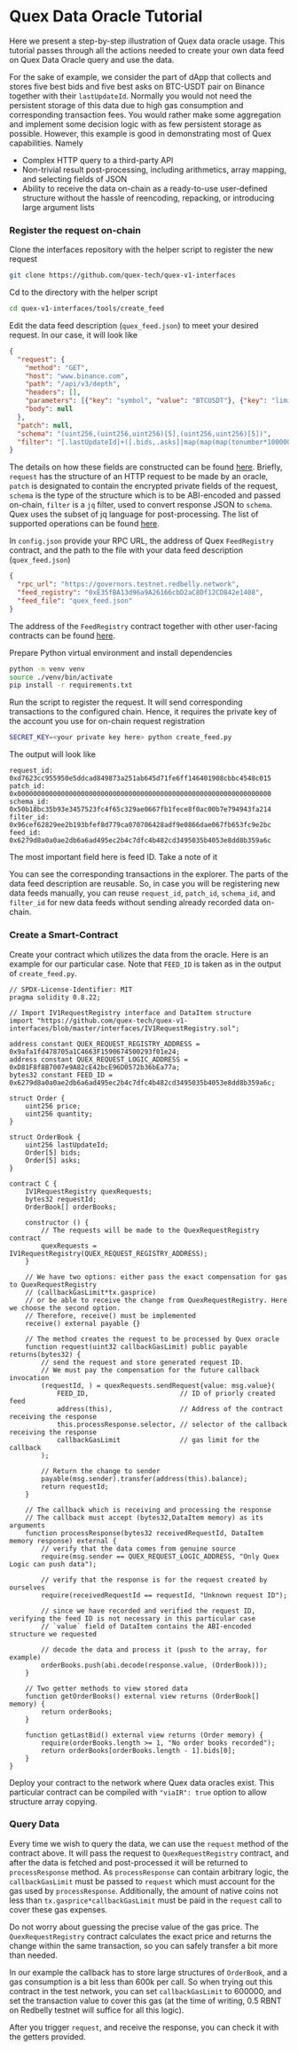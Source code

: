 # Quex Data Oracle Tutorial

Here we present a step-by-step illustration of Quex data oracle usage. This tutorial passes through all the actions needed
to create your own data feed on Quex Data Oracle query and use the data.

For the sake of example, we consider the part of dApp that collects and stores five best bids and five best asks on
BTC-USDT pair on Binance together with their `lastUpdateId`. Normally you would not need the persistent storage of this
data due to high gas consumption and corresponding transaction fees. You would rather make some aggregation and
implement some decision logic with as few persistent storage as possible. However, this example is good in demonstrating
most of Quex capabilities. Namely
+ Complex HTTP query to a third-party API
+ Non-trivial result post-processing, including arithmetics, array mapping, and selecting fields of JSON
+ Ability to receive the data on-chain as a ready-to-use user-defined structure without the hassle of reencoding,
  repacking, or introducing large argument lists

### Register the request on-chain

Clone the interfaces repository with the helper script to register the new request
```bash
git clone https://github.com/quex-tech/quex-v1-interfaces
```

Cd to the directory with the helper script
```bash
cd quex-v1-interfaces/tools/create_feed
```

Edit the data feed description (`quex_feed.json`) to meet your desired request. In our case, it will look like
```json
{
  "request": {
    "method": "GET",
    "host": "www.binance.com",
    "path": "/api/v3/depth",
    "headers": [],
    "parameters": [{"key": "symbol", "value": "BTCUSDT"}, {"key": "limit", "value": "5"}],
    "body": null
  },
  "patch": null,
  "schema": "(uint256,(uint256,uint256)[5],(uint256,uint256)[5])",
  "filter": "[.lastUpdateId]+([.bids,.asks]|map(map(map(tonumber*100000000|floor))))"
}
```
The details on how these fields are constructed can be found [here](../post-processing/structs.md). Briefly, `request`
has the structure of an HTTP request to be made by an oracle, `patch` is designated to contain the encrypted private
fields of the request, `schema` is the type of the structure which is to be ABI-encoded and passed on-chain, `filter` is
a `jq` filter, used to convert response JSON to `schema`. Quex uses the subset of jq language for
post-processing. The list of supported operations can be found [here](./jq-subset.md).

In `config.json` provide your RPC URL, the address of Quex `FeedRegistry` contract, and the path to the file with your
data feed description (`quex_feed.json`)
```json
{
  "rpc_url": "https://governors.testnet.redbelly.network",
  "feed_registry": "0xE35fBA13d96a9A26166cbD2aC8Df12CD842e1408",
  "feed_file": "quex_feed.json"
}

```
The address of the `FeedRegistry` contract together with other user-facing contracts can be found
[here](./contract-addresses.md).

Prepare Python virtual environment and install dependencies
```bash
python -m venv venv
source ./venv/bin/activate
pip install -r requirements.txt
```

Run the script to register the request. It will send corresponding transactions to the configured chain. Hence, it
requires the private key of the account you use for on-chain request registration
```bash
SECRET_KEY=<your private key here> python create_feed.py
```
The output will look like
```
request_id:    0xd7623cc955950e5ddcad849873a251ab645d71fe6ff146401908cbbc4548c015
patch_id:      0x0000000000000000000000000000000000000000000000000000000000000000
schema_id:     0x50b18bc35b93e3457523fc4f65c329ae0667fb1fece8f0ac00b7e794943fa214
filter_id:     0x96cef62829ee2b193bfef8d779ca070706428adf9e0866dae067fb653fc9e2bc
feed_id:       0x6279d8a0a0ae2db6a6ad495ec2b4c7dfc4b482cd3495035b4053e8dd8b359a6c
```
The most important field here is feed ID. Take a note of it

You can see the corresponding transactions in the explorer. The parts of the data feed description are reusable. So, in case you will
be registering new data feeds manually, you can reuse `request_id`, `patch_id`, `schema_id`, and `filter_id` for new
data feeds without sending already recorded data on-chain.

### Create a Smart-Contract

Create your contract which utilizes the data from the oracle. Here is an example for our particular case. Note that
`FEED_ID` is taken as in the output of `create_feed.py`.
```solidity
// SPDX-License-Identifier: MIT
pragma solidity 0.8.22;

// Import IV1RequestRegistry interface and DataItem structure
import "https://github.com/quex-tech/quex-v1-interfaces/blob/master/interfaces/IV1RequestRegistry.sol";

address constant QUEX_REQUEST_REGISTRY_ADDRESS = 0x9afa1fd478705a1C4663F1590674500293f01e24;
address constant QUEX_REQUEST_LOGIC_ADDRESS = 0xD81F8f8B7007e9A82cE42bcE96D0572b36bEa77a;
bytes32 constant FEED_ID = 0x6279d8a0a0ae2db6a6ad495ec2b4c7dfc4b482cd3495035b4053e8dd8b359a6c;

struct Order {
    uint256 price;
    uint256 quantity;
}

struct OrderBook {
    uint256 lastUpdateId;
    Order[5] bids;
    Order[5] asks;
}

contract C {
    IV1RequestRegistry quexRequests;
    bytes32 requestId;
    OrderBook[] orderBooks;

    constructor () {
        // The requests will be made to the QuexRequestRegistry contract
        quexRequests = IV1RequestRegistry(QUEX_REQUEST_REGISTRY_ADDRESS);
    }

    // We have two options: either pass the exact compensation for gas to QuexRequestRegistry
    // (callbackGasLimit*tx.gasprice)
    // or be able to receive the change from QuexRequestRegistry. Here we choose the second option.
    // Therefore, receive() must be implemented
    receive() external payable {}

    // The method creates the request to be processed by Quex oracle
    function request(uint32 callbackGasLimit) public payable returns(bytes32) {
        // send the request and store generated request ID.
        // We must pay the compensation for the future callback invocation
        (requestId, ) = quexRequests.sendRequest{value: msg.value}(
            FEED_ID,                       // ID of priorly created feed
            address(this),                 // Address of the contract receiving the response
            this.processResponse.selector, // selector of the callback receiving the response
            callbackGasLimit               // gas limit for the callback
        );

        // Return the change to sender
        payable(msg.sender).transfer(address(this).balance);
        return requestId;
    }

    // The callback which is receiving and processing the response
    // The callback must accept (bytes32,DataItem memory) as its arguments
    function processResponse(bytes32 receivedRequestId, DataItem memory response) external {
        // verify that the data comes from genuine source
        require(msg.sender == QUEX_REQUEST_LOGIC_ADDRESS, "Only Quex Logic can push data");

        // verify that the response is for the request created by ourselves
        require(receivedRequestId == requestId, "Unknown request ID");

        // since we have recorded and verified the request ID, verifying the feed ID is not necessary in this particular case
        // `value` field of DataItem contains the ABI-encoded structure we requested

        // decode the data and process it (push to the array, for example)
        orderBooks.push(abi.decode(response.value, (OrderBook)));
    }

    // Two getter methods to view stored data
    function getOrderBooks() external view returns (OrderBook[] memory) {
        return orderBooks;
    }

    function getLastBid() external view returns (Order memory) {
        require(orderBooks.length >= 1, "No order books recorded");
        return orderBooks[orderBooks.length - 1].bids[0];
    }
}
```
Deploy your contract to the network where Quex data oracles exist. This particular contract can be compiled with
`"viaIR": true` option to allow structure array copying.

### Query Data

Every time we wish to query the data, we can use the `request` method of the contract above. It will pass the request to
`QuexRequestRegistry` contract, and after the data is fetched and post-processed it will be returned to
`processResponse` method. As `processResponse` can contain arbitrary logic, the `callbackGasLimit` must be passed to
`request` which must account for the gas used by `processResponse`. Additionally, the amount of native coins not less
than `tx.gasprice*callbackGasLimit` must be paid in the `request` call to cover these gas expenses.

Do not worry about guessing the precise value of the gas price. The `QuexRequestRegistry` contract calculates the exact
price and returns the change within the same transaction, so you can safely transfer a bit more than needed.

In our example the callback has to store large structures of `OrderBook`, and a gas consumption is a bit less than 600k
per call. So when trying out this contract in the test network, you can set `callbackGasLimit` to 600000, and set the
transaction value to cover this gas (at the time of writing, 0.5 RBNT on Redbelly testnet will suffice for all this
logic).

After you trigger `request`, and receive the response, you can check it with the getters provided.
